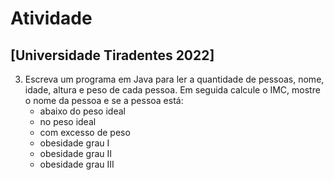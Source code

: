 # Atividade

## [Universidade Tiradentes 2022]  


3) Escreva um programa em Java para ler a quantidade de pessoas, nome, idade, altura e peso de cada pessoa. Em seguida calcule o IMC, mostre o nome da pessoa e se a pessoa está: 
   * abaixo do peso ideal
   * no peso ideal
   * com excesso de peso
   * obesidade grau I
   * obesidade grau II
   * obesidade grau III
